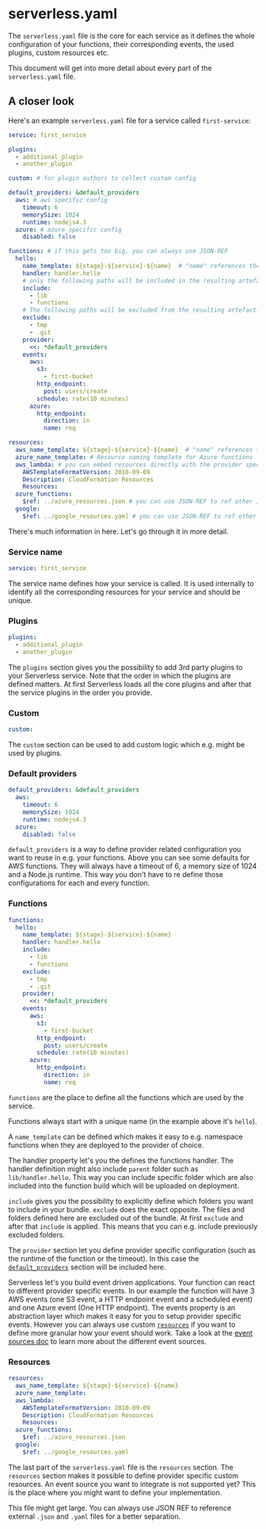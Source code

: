 # serverless.yaml

The `serverless.yaml` file is the core for each service as it defines the whole configuration of your functions, their
corresponding events, the used plugins, custom resources etc.

This document will get into more detail about every part of the `serverless.yaml` file.

## A closer look

Here's an example `serverless.yaml` file for a service called `first-service`:

```yaml
service: first_service

plugins:
  - additional_plugin
  - another_plugin

custom: # for plugin authors to collect custom config

default_providers: &default_providers
  aws: # aws specific config
    timeout: 6
    memorySize: 1024
    runtime: nodejs4.3
  azure: # azure specific config
    disabled: false

functions: # if this gets too big, you can always use JSON-REF
  hello:
    name_template: ${stage}-${service}-${name}  # "name" references the function name, service the whole service name
    handler: handler.hello
    # only the following paths will be included in the resulting artefact uploaded to Lambda. Without specific include everything in the current folder will be included
    include:
      - lib
      - functions
    # The following paths will be excluded from the resulting artefact. If both include and exclude are defined we first apply the include, then the exclude so files are guaranteed to be excluded.
    exclude:
      - tmp
      - .git
    provider:
      <<: *default_providers
    events:
      aws:
        s3:
          - first-bucket
        http_endpoint:
          post: users/create
        schedule: rate(10 minutes)
      azure:
        http_endpoint:
          direction: in
          name: req

resources:
  aws_name_template: ${stage}-${service}-${name}  # "name" references the resource name, service the whole service name
  azure_name_template: # Resource naming template for Azure functions
  aws_lambda: # you can embed resources directly with the provider specific syntax
    AWSTemplateFormatVersion: 2010-09-09
    Description: CloudFormation Resources
    Resources:
  azure_functions:
    $ref: ../azure_resources.json # you can use JSON-REF to ref other JSON files
  google:
    $ref: ../google_resources.yaml # you can use JSON-REF to ref other YAML files
```

There's much information in here. Let's go through it in more detail.

### Service name

```yaml
service: first_service
```

The service name defines how your service is called. It is used internally to identify all the corresponding resources
for your service and should be unique.

### Plugins

```yaml
plugins:
  - additional_plugin
  - another_plugin
```

The `plugins` section gives you the possibility to add 3rd party plugins to your Serverless service. Note that the
order in which the plugins are defined matters. At first Serverless loads all the core plugins and after that the
service plugins in the order you provide.

### Custom

```yaml
custom:
```

The `custom` section can be used to add custom logic which e.g. might be used by plugins.

### Default providers

```yaml
default_providers: &default_providers
  aws:
    timeout: 6
    memorySize: 1024
    runtime: nodejs4.3
  azure:
    disabled: false
```

`default_providers` is a way to define provider related configuration you want to reuse in e.g. your functions. Above you
can see some defaults for AWS functions. They will always have a timeout of 6, a memory size of 1024 and a Node.js runtime.
This way you don't have to re define those configurations for each and every function.

### Functions

```yaml
functions:
  hello:
    name_template: ${stage}-${service}-${name}
    handler: handler.hello
    include:
      - lib
      - functions
    exclude:
      - tmp
      - .git
    provider:
      <<: *default_providers
    events:
      aws:
        s3:
          - first-bucket
        http_endpoint:
          post: users/create
        schedule: rate(10 minutes)
      azure:
        http_endpoint:
          direction: in
          name: req
```

`functions` are the place to define all the functions which are used by the service.

Functions always start with a unique name (in the example above it's `hello`).

A `name_template` can be defined which makes it easy to e.g. namespace functions when they are deployed to the provider
of choice.

The handler property let's you the defines the functions handler. The handler definition might also include `parent` folder
such as `lib/handler.hello`. This way you can include specific folder which are also included into the function build which
will be uploaded on deployment.

`include` gives you the possibility to explicitly define which folders you want to include in your bundle.
`exclude` does the exact opposite. The files and folders defined here are excluded out of the bundle.
At first `exclude` and after that `include` is applied. This means that you can e.g. include previously excluded folders.

The `provider` section let you define provider specific configuration (such as the runtime of the function or the timeout).
In this case the [`default_providers`](#default-providers) section will be included here.

Serverless let's you build event driven applications. Your function can react to different provider specific events.
In our example the function will have 3 AWS events (one S3 event, a HTTP endpoint event and a scheduled event) and one
Azure event (One HTTP endpoint).
The events property is an abstraction layer which makes it easy for you to setup provider specific events.
However you can always use custom [`resources`](#resources) if you want to define more granular how your event should work.
Take a look at the [event sources doc](/docs/concepts/event-sources.md) to learn more about the different event sources.

### Resources

```yaml
resources:
  aws_name_template: ${stage}-${service}-${name}
  azure_name_template:
  aws_lambda:
    AWSTemplateFormatVersion: 2010-09-09
    Description: CloudFormation Resources
    Resources:
  azure_functions:
    $ref: ../azure_resources.json
  google:
    $ref: ../google_resources.yaml
```

The last part of the `serverless.yaml` file is the `resources` section.
The `resources` section makes it possible to define provider specific custom resources.
An event source you want to integrate is not supported yet? This is the place where you might want to define your
implementation.

This file might get large. You can always use JSON REF to reference external `.json` and `.yaml` files for a better
separation.
